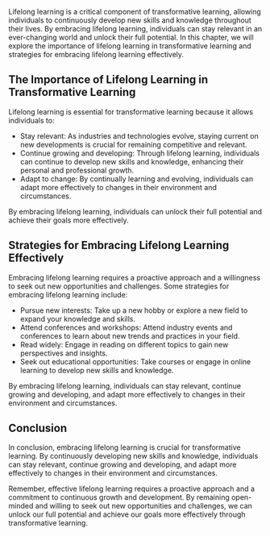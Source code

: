 
Lifelong learning is a critical component of transformative learning, allowing individuals to continuously develop new skills and knowledge throughout their lives. By embracing lifelong learning, individuals can stay relevant in an ever-changing world and unlock their full potential. In this chapter, we will explore the importance of lifelong learning in transformative learning and strategies for embracing lifelong learning effectively.

The Importance of Lifelong Learning in Transformative Learning
--------------------------------------------------------------

Lifelong learning is essential for transformative learning because it allows individuals to:

* Stay relevant: As industries and technologies evolve, staying current on new developments is crucial for remaining competitive and relevant.
* Continue growing and developing: Through lifelong learning, individuals can continue to develop new skills and knowledge, enhancing their personal and professional growth.
* Adapt to change: By continually learning and evolving, individuals can adapt more effectively to changes in their environment and circumstances.

By embracing lifelong learning, individuals can unlock their full potential and achieve their goals more effectively.

Strategies for Embracing Lifelong Learning Effectively
------------------------------------------------------

Embracing lifelong learning requires a proactive approach and a willingness to seek out new opportunities and challenges. Some strategies for embracing lifelong learning include:

* Pursue new interests: Take up a new hobby or explore a new field to expand your knowledge and skills.
* Attend conferences and workshops: Attend industry events and conferences to learn about new trends and practices in your field.
* Read widely: Engage in reading on different topics to gain new perspectives and insights.
* Seek out educational opportunities: Take courses or engage in online learning to develop new skills and knowledge.

By embracing lifelong learning, individuals can stay relevant, continue growing and developing, and adapt more effectively to changes in their environment and circumstances.

Conclusion
----------

In conclusion, embracing lifelong learning is crucial for transformative learning. By continuously developing new skills and knowledge, individuals can stay relevant, continue growing and developing, and adapt more effectively to changes in their environment and circumstances.

Remember, effective lifelong learning requires a proactive approach and a commitment to continuous growth and development. By remaining open-minded and willing to seek out new opportunities and challenges, we can unlock our full potential and achieve our goals more effectively through transformative learning.
